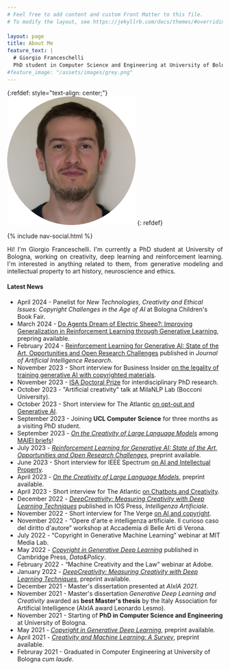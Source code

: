 ```yaml
---
# Feel free to add content and custom Front Matter to this file.
# To modify the layout, see https://jekyllrb.com/docs/themes/#overriding-theme-defaults

layout: page
title: About Me
feature_text: |
  # Giorgio Franceschelli
  PhD student in Computer Science and Engineering at University of Bologna.
#feature_image: "/assets/images/grey.png"
---
```


{:refdef: style="text-align: center;"}
![image](/assets/images/foto.png)
{: refdef}

{% include nav-social.html %}

<p align="justify">
Hi! I'm Giorgio Franceschelli. I'm currently a PhD student at University of Bologna, working on creativity, deep learning and reinforcement learning.
I'm interested in anything related to them, from generative modeling and intellectual property to art history, neuroscience and ethics. 
</p>

#### Latest News

* April 2024 - Panelist for _New Technologies, Creativity and Ethical Issues: Copyright Challenges in the Age of AI_ at Bologna Children's Book Fair.
* March 2024 - [Do Agents Dream of Electric Sheep?: Improving Generalization in Reinforcement Learning through Generative Learning](https://arxiv.org/abs/2403.07979), prepring available.
* February 2024 - [Reinforcement Learning for Generative AI: State of the Art, Opportunities and Open Research Challenges](https://jair.org/index.php/jair/article/view/15278) published in _Journal of Artificial Intelligence Research_.
* November 2023 - Short interview for Business Insider [on the legality of training generative AI with copyrighted materials](https://www.businessinsider.com/a-stability-executive-quit-saying-that-generative-ai-exploits-creators-2023-11).
* November 2023 - [ISA Doctoral Prize](https://site.unibo.it/isa/en/highlights/isa_doctoral_prize) for interdisciplinary PhD research.
* October 2023 - "Artificial creativity" talk at MilaNLP Lab (Bocconi University).
* October 2023 - Short interview for The Atlantic [on opt-out and Generative AI](https://www.theatlantic.com/technology/archive/2023/10/openai-dall-e-3-artists-work/675519/).
* September 2023 - Joining <b>UCL Computer Science</b> for three months as a visiting PhD student.
* September 2023 - [_On the Creativity of Large Language Models_](https://arxiv.org/abs/2304.00008) among [MAIEI briefs](https://montrealethics.ai/on-the-creativity-of-large-language-models/)!
* July 2023 - [_Reinforcement Learning for Generative AI: State of the Art, Opportunities and Open Research Challenges_](https://arxiv.org/abs/2308.00031), preprint available.
* June 2023 - Short interview for IEEE Spectrum [on AI and Intellectual Property](https://spectrum.ieee.org/generative-ai-ip-problem).
* April 2023 - [_On the Creativity of Large Language Models_](https://arxiv.org/abs/2304.00008), preprint available.
* April 2023 - Short interview for The Atlantic [on Chatbots and Creativity](https://www.theatlantic.com/technology/archive/2023/04/chatgpt-generative-ai-reliability-creativity-grocery-list/673759/).
* December 2022 - [_DeepCreativity: Measuring Creativity with Deep Learning Techniques_](https://content.iospress.com/articles/intelligenza-artificiale/ia220136) published in IOS Press, _Intelligenza Artificiale_.
* November 2022 - Short interview for The Verge [on AI and copyright](https://www.theverge.com/23444685/generative-ai-copyright-infringement-legal-fair-use-training-data).
* November 2022 - “Opere d'arte e intelligenza artificiale. Il curioso caso del diritto d'autore” workshop at Accademia di Belle Arti di Verona.
* July 2022 - “Copyright in Generative Machine Learning” webinar at MIT Media Lab.
* May 2022 - [_Copyright in Generative Deep Learning_](https://www.cambridge.org/core/journals/data-and-policy/article/copyright-in-generative-deep-learning/C401539FDF79A6AC6CEE8C5256508B5E#) published in Cambridge Press, _Data&Policy_.
* February 2022 - “Machine Creativity and the Law” webinar at Adobe.
* January 2022 - [_DeepCreativity: Measuring Creativity with Deep Learning Techniques_](https://arxiv.org/abs/2201.06118), preprint available.
* December 2021 - Master's dissertation presented at _AIxIA 2021_.
* November 2021 - Master's dissertation _Generative Deep Learning and Creativity_ awarded as <b>best Master's thesis</b> by the Italy Association for Artificial Intelligence (AIxIA award Leonardo Lesmo).
* November 2021 - Starting of <b>PhD in Computer Science and Engineering</b> at University of Bologna.
* May 2021 - [_Copyright in Generative Deep Learning_](https://arxiv.org/abs/2105.09266), preprint available.
* April 2021 - [_Creativity and Machine Learning: A Survey_](https://arxiv.org/abs/2104.02726), preprint available.
* Februray 2021 - Graduated in Computer Engineering at University of Bologna _cum laude_.
